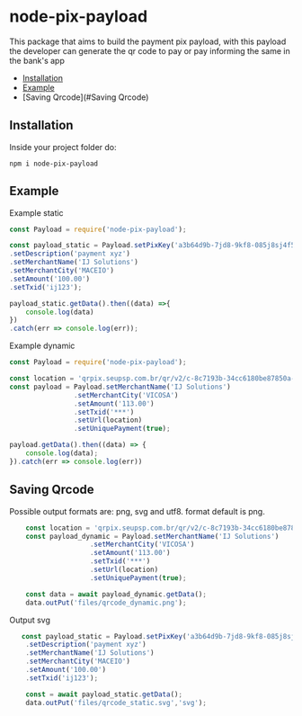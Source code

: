 # node-pix-payload
This package that aims to build the payment pix payload, with this payload the developer can generate the qr code to pay or pay informing the same in the bank's app

- [Installation](#installation)
- [Example](#example)
- [Saving Qrcode](#Saving Qrcode)

## Installation
Inside your project folder do:

```shell
npm i node-pix-payload
```

## Example
Example static
```javascript
const Payload = require('node-pix-payload');

const payload_static = Payload.setPixKey('a3b64d9b-7jd8-9kf8-085j8sj4f58')
.setDescription('payment xyz')
.setMerchantName('IJ Solutions')
.setMerchantCity('MACEIO')
.setAmount('100.00')
.setTxid('ij123');

payload_static.getData().then((data) =>{
    console.log(data)
})
.catch(err => console.log(err));  
```
Example dynamic
```javascript
const Payload = require('node-pix-payload');

const location = 'qrpix.seupsp.com.br/qr/v2/c-8c7193b-34cc6180be87850a-89193060-9705a6b8';
const payload = Payload.setMerchantName('IJ Solutions')
                .setMerchantCity('VICOSA')
                .setAmount('113.00')
                .setTxid('***')
                .setUrl(location)
                .setUniquePayment(true);

payload.getData().then((data) => {
    console.log(data);
}).catch(err => console.log(err))  
```
## Saving Qrcode
Possible output formats are: png, svg and utf8. format default is png.

```javascript
    const location = 'qrpix.seupsp.com.br/qr/v2/c-8c7193b-34cc6180be87850a-89193060-9705a6b8';
    const payload_dynamic = Payload.setMerchantName('IJ Solutions')
                    .setMerchantCity('VICOSA')
                    .setAmount('113.00')
                    .setTxid('***')
                    .setUrl(location)
                    .setUniquePayment(true);

    const data = await payload_dynamic.getData();
    data.outPut('files/qrcode_dynamic.png');
```

Output svg

```javascript
   const payload_static = Payload.setPixKey('a3b64d9b-7jd8-9kf8-085j8sj4f58')
    .setDescription('payment xyz')
    .setMerchantName('IJ Solutions')
    .setMerchantCity('MACEIO')
    .setAmount('100.00')
    .setTxid('ij123');

    const = await payload_static.getData();
    data.outPut('files/qrcode_static.svg','svg');
```
